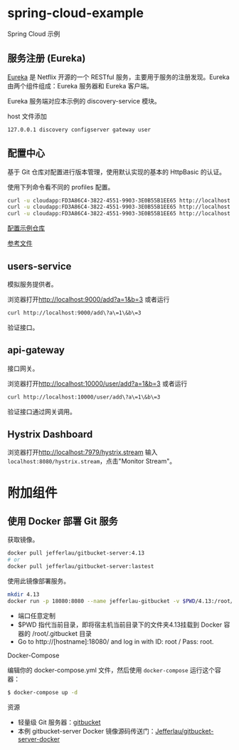 # spring-cloud-example
Spring Cloud 示例

## 服务注册 (Eureka)
[Eureka](https://github.com/Netflix/eureka/wiki/Eureka-at-a-glance) 是 Netflix 开源的一个 RESTful 服务，主要用于服务的注册发现。Eureka 由两个组件组成：Eureka 服务器和 Eureka 客户端。

Eureka 服务端对应本示例的 discovery-service 模块。

host 文件添加
```
127.0.0.1 discovery configserver gateway user
```

## 配置中心

基于 Git 仓库对配置进行版本管理，使用默认实现的基本的 HttpBasic 的认证。

使用下列命令看不同的 profiles 配置。
```bash
curl -u cloudapp:FD3A86C4-3822-4551-9903-3E0B55B1EE65 http://localhost:8888/user/user-development.yml
curl -u cloudapp:FD3A86C4-3822-4551-9903-3E0B55B1EE65 http://localhost:8888/user/user-production.yml
curl -u cloudapp:FD3A86C4-3822-4551-9903-3E0B55B1EE65 http://localhost:8888/user/user-test.yml
```

[配置示例仓库](https://github.com/Jefferlau/spring-cloud-example-config)

[参考文件](https://blog.coding.net/blog/spring-cloud-config?utm_source=tuicool&utm_medium=referral)

## users-service

模拟服务提供者。

浏览器打开[http://localhost:9000/add?a=1&b=3]()
或者运行
```bash
curl http://localhost:9000/add\?a\=1\&b\=3
```
验证接口。

## api-gateway

接口网关。

浏览器打开[http://localhost:10000/user/add?a=1&b=3]()
或者运行
```bash
curl http://localhost:10000/user/add\?a\=1\&b\=3
```
验证接口通过网关调用。

## Hystrix Dashboard

浏览器打开[http://localhost:7979/hystrix.stream]()
输入``localhost:8080/hystrix.stream``，点击"Monitor Stream"。


# 附加组件

## 使用 Docker 部署 Git 服务

获取镜像。
```bash
docker pull jefferlau/gitbucket-server:4.13
# or
docker pull jefferlau/gitbucket-server:lastest
```
使用此镜像部署服务。
```bash
mkdir 4.13
docker run -p 18080:8080 --name jefferlau-gitbucket -v $PWD/4.13:/root/.gitbucket -d jefferlau/gitbucket-server:4.13
```

- 端口任意定制
- $PWD 指代当前目录，即将宿主机当前目录下的文件夹4.13挂载到 Docker 容器的 /root/.gitbucket 目录
- Go to http://[hostname]:18080/ and log in with ID: root / Pass: root.

Docker-Compose

编辑你的 docker-compose.yml 文件，然后使用 ``docker-compose`` 运行这个容器：

```bash
$ docker-compose up -d
```

资源
- 轻量级 Git 服务器：[gitbucket](https://github.com/gitbucket/gitbucket/releases)
- 本例 gitbucket-server Docker 镜像源码传送门：[Jefferlau/gitbucket-server-docker](https://github.com/Jefferlau/gitbucket-server-docker)
